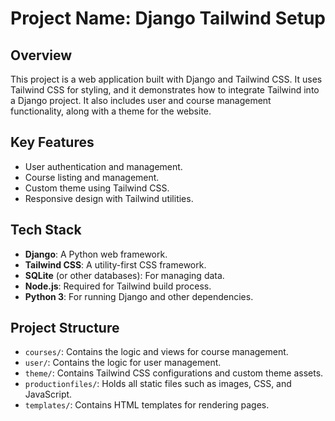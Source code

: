# Project Name: Django Tailwind Setup

## Overview

This project is a web application built with Django and Tailwind CSS. It uses Tailwind CSS for styling, and it demonstrates how to integrate Tailwind into a Django project. It also includes user and course management functionality, along with a theme for the website.

## Key Features

- User authentication and management.
- Course listing and management.
- Custom theme using Tailwind CSS.
- Responsive design with Tailwind utilities.

## Tech Stack

- **Django**: A Python web framework.
- **Tailwind CSS**: A utility-first CSS framework.
- **SQLite** (or other databases): For managing data.
- **Node.js**: Required for Tailwind build process.
- **Python 3**: For running Django and other dependencies.

## Project Structure

- `courses/`: Contains the logic and views for course management.
- `user/`: Contains the logic for user management.
- `theme/`: Contains Tailwind CSS configurations and custom theme assets.
- `productionfiles/`: Holds all static files such as images, CSS, and JavaScript.
- `templates/`: Contains HTML templates for rendering pages.

